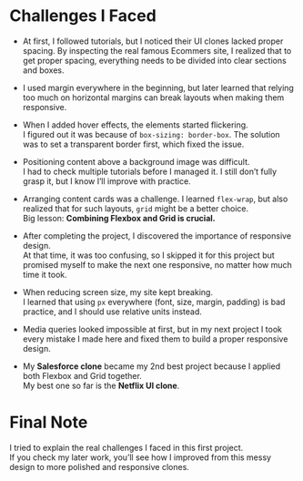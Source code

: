 # Challenges I Faced

-   At first, I followed tutorials, but I noticed their UI clones lacked proper spacing. By inspecting the real famous Ecommers site, I realized that to get proper spacing, everything needs to be divided into clear sections and boxes.

-   I used margin everywhere in the beginning, but later learned that relying too much on horizontal margins can break layouts when making them responsive.

-   When I added hover effects, the elements started flickering.  
    I figured out it was because of `box-sizing: border-box`. The solution was to set a transparent border first, which fixed the issue.

-   Positioning content above a background image was difficult.  
    I had to check multiple tutorials before I managed it. I still don’t fully grasp it, but I know I’ll improve with practice.

-   Arranging content cards was a challenge.
    I learned `flex-wrap`, but also realized that for such layouts, `grid` might be a better choice.  
    Big lesson: **Combining Flexbox and Grid is crucial.**

-   After completing the project, I discovered the importance of responsive design.  
    At that time, it was too confusing, so I skipped it for this project but promised myself to make the next one responsive, no matter how much time it took.

-   When reducing screen size, my site kept breaking.  
    I learned that using `px` everywhere (font, size, margin, padding) is bad practice, and I should use relative units instead.

-   Media queries looked impossible at first, but in my next project I took every mistake I made here and fixed them to build a proper responsive design.

-   My **Salesforce clone** became my 2nd best project because I applied both Flexbox and Grid together.  
    My best one so far is the **Netflix UI clone**.

# Final Note

I tried to explain the real challenges I faced in this first project.  
If you check my later work, you’ll see how I improved from this messy design to more polished and responsive clones.

